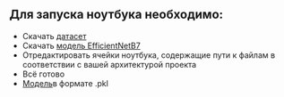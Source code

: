 ## Для запуска ноутбука необходимо:
* Скачать [датасет](https://drive.google.com/drive/folders/1kn1HLN-Z_GG5leX4xJLa9waT1MQSvC9O?usp=sharing)
* Скачать [модель EfficientNetB7](https://drive.google.com/file/d/1rPa8nbNrb-bJ9r3EKP_ft8bQjESeF2n6/view?usp=sharing)
* Отредактировать ячейки ноутбука, содержащие пути к файлам в соответствии с вашей архитектурой проекта
* Всё готово
* [Модель](https://drive.google.com/file/d/1ZJfF9WSIP8SogkLLUh9DPQ0rPJ0wOa4N/view?usp=sharing)в формате .pkl
